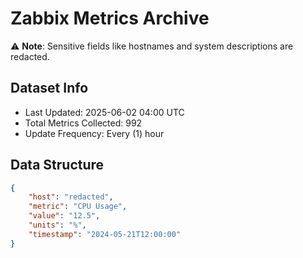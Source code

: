 # Zabbix Metrics Archive

⚠️ **Note**: Sensitive fields like hostnames and system descriptions are redacted.

## Dataset Info
- Last Updated: 2025-06-02 04:00 UTC
- Total Metrics Collected: 992
- Update Frequency: Every (1) hour

## Data Structure
```json
{
    "host": "redacted",
    "metric": "CPU Usage",
    "value": "12.5",
    "units": "%",
    "timestamp": "2024-05-21T12:00:00"
}
```
